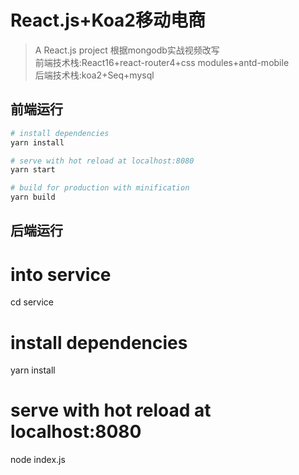 # React.js+Koa2移动电商

> A React.js project 根据mongodb实战视频改写<br/>
> 前端技术栈:React16+react-router4+css modules+antd-mobile<br>
> 后端技术栈:koa2+Seq+mysql<br>
## 前端运行

``` bash
# install dependencies
yarn install

# serve with hot reload at localhost:8080
yarn start

# build for production with minification
yarn build
```

## 后端运行
# into service
cd service

# install dependencies
yarn install

# serve with hot reload at localhost:8080
node index.js

```
